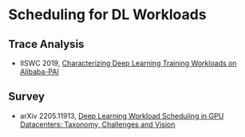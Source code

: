 # Scheduling for DL Workloads

## Trace Analysis

* IISWC 2019, [Characterizing Deep Learning Training Workloads on Alibaba-PAI](https://ieeexplore.ieee.org/document/9042047)

## Survey

* arXiv 2205.11913, [Deep Learning Workload Scheduling in GPU Datacenters: Taxonomy, Challenges and Vision](https://arxiv.org/abs/2205.11913)
